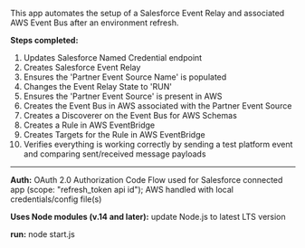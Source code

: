 This app automates the setup of a Salesforce Event Relay and associated AWS Event Bus after an environment refresh.

**Steps completed:**

   1. Updates Salesforce Named Credential endpoint
   2. Creates Salesforce Event Relay
   3. Ensures the 'Partner Event Source Name' is populated
   4. Changes the Event Relay State to 'RUN'
   5. Ensures the 'Partner Event Source' is present in AWS
   6. Creates the Event Bus in AWS associated with the Partner Event Source
   7. Creates a Discoverer on the Event Bus for AWS Schemas
   8. Creates a Rule in AWS EventBridge
   9. Creates Targets for the Rule in AWS EventBridge
  10. Verifies everything is working correctly by sending a test platform event and comparing sent/received message payloads

<hr>

**Auth:** OAuth 2.0 Authorization Code Flow used for Salesforce connected app (scope: "refresh_token api id"); AWS handled with local credentials/config file(s)

**Uses Node modules (v.14 and later):** update Node.js to latest LTS version

**run:** node start.js